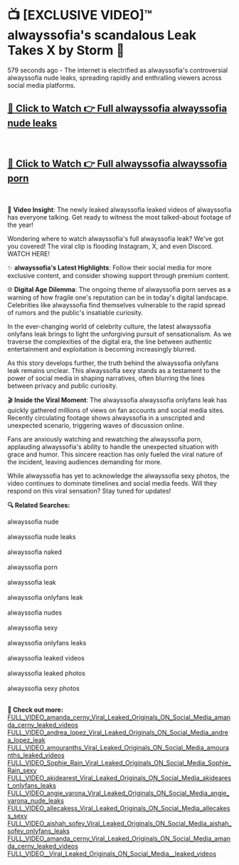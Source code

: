 # 📺 [EXCLUSIVE VIDEO]™ alwayssofia's scandalous Leak Takes X by Storm 🚀

579 seconds ago - The internet is electrified as alwayssofia's controversial alwayssofia nude leaks, spreading rapidly and enthralling viewers across social media platforms.

<h2><a href="https://github-6l9.pages.dev/link1">🔗 Click to Watch 👉 Full alwayssofia alwayssofia nude leaks</a></h2><br>
<h2><a href="https://github-6l9.pages.dev/link2">🔗 Click to Watch 👉 Full alwayssofia alwayssofia porn</a></h2><br>

🎥 **Video Insight**: The newly leaked alwayssofia leaked videos of alwayssofia has everyone talking. Get ready to witness the most talked-about footage of the year!

Wondering where to watch alwayssofia's full alwayssofia leak? We've got you covered! The viral clip is flooding Instagram, X, and even Discord. WATCH HERE!

✨ **alwayssofia's Latest Highlights**: Follow their social media for more exclusive content, and consider showing support through premium content.

🌐 **Digital Age Dilemma**: The ongoing theme of alwayssofia porn serves as a warning of how fragile one's reputation can be in today's digital landscape. Celebrities like alwayssofia find themselves vulnerable to the rapid spread of rumors and the public's insatiable curiosity.

In the ever-changing world of celebrity culture, the latest alwayssofia onlyfans leak brings to light the unforgiving pursuit of sensationalism. As we traverse the complexities of the digital era, the line between authentic entertainment and exploitation is becoming increasingly blurred.

As this story develops further, the truth behind the alwayssofia onlyfans leak remains unclear. This alwayssofia sexy stands as a testament to the power of social media in shaping narratives, often blurring the lines between privacy and public curiosity.

🎬 **Inside the Viral Moment**: The alwayssofia alwayssofia onlyfans leak has quickly gathered millions of views on fan accounts and social media sites. Recently circulating footage shows alwayssofia in a unscripted and unexpected scenario, triggering waves of discussion online.

Fans are anxiously watching and rewatching the alwayssofia porn, applauding alwayssofia's ability to handle the unexpected situation with grace and humor. This sincere reaction has only fueled the viral nature of the incident, leaving audiences demanding for more.

While alwayssofia has yet to acknowledge the alwayssofia sexy photos, the video continues to dominate timelines and social media feeds. Will they respond on this viral sensation? Stay tuned for updates!

<strong>🔍 Related Searches:</strong>

alwayssofia nude
<br><br>
alwayssofia nude leaks
<br><br>
alwayssofia naked
<br><br>
alwayssofia porn
<br><br>
alwayssofia leak
<br><br>
alwayssofia onlyfans leak
<br><br>
alwayssofia nudes
<br><br>
alwayssofia sexy
<br><br>
alwayssofia onlyfans leaks
<br><br>
alwayssofia leaked videos
<br><br>
alwayssofia leaked photos
<br><br>
alwayssofia sexy photos
<br><br>



<strong>🔗 Check out more:</strong><br>
<a href="./FULL_VIDEO_amanda_cerny_Viral_Leaked_Originals_ON_Social_Media_amanda_cerny_leaked_videos.md">FULL_VIDEO_amanda_cerny_Viral_Leaked_Originals_ON_Social_Media_amanda_cerny_leaked_videos</a><br>
<a href="./FULL_VIDEO_andrea_lopez_Viral_Leaked_Originals_ON_Social_Media_andrea_lopez_leak.md">FULL_VIDEO_andrea_lopez_Viral_Leaked_Originals_ON_Social_Media_andrea_lopez_leak</a><br>
<a href="./FULL_VIDEO_amouranths_Viral_Leaked_Originals_ON_Social_Media_amouranths_leaked_videos.md">FULL_VIDEO_amouranths_Viral_Leaked_Originals_ON_Social_Media_amouranths_leaked_videos</a><br>
<a href="./FULL_VIDEO_Sophie_Rain_Viral_Leaked_Originals_ON_Social_Media_Sophie_Rain_sexy.md">FULL_VIDEO_Sophie_Rain_Viral_Leaked_Originals_ON_Social_Media_Sophie_Rain_sexy</a><br>
<a href="./FULL_VIDEO_akidearest_Viral_Leaked_Originals_ON_Social_Media_akidearest_onlyfans_leaks.md">FULL_VIDEO_akidearest_Viral_Leaked_Originals_ON_Social_Media_akidearest_onlyfans_leaks</a><br>
<a href="./FULL_VIDEO_angie_varona_Viral_Leaked_Originals_ON_Social_Media_angie_varona_nude_leaks.md">FULL_VIDEO_angie_varona_Viral_Leaked_Originals_ON_Social_Media_angie_varona_nude_leaks</a><br>
<a href="./FULL_VIDEO_allecakess_Viral_Leaked_Originals_ON_Social_Media_allecakess_sexy.md">FULL_VIDEO_allecakess_Viral_Leaked_Originals_ON_Social_Media_allecakess_sexy</a><br>
<a href="./FULL_VIDEO_aishah_sofey_Viral_Leaked_Originals_ON_Social_Media_aishah_sofey_onlyfans_leaks.md">FULL_VIDEO_aishah_sofey_Viral_Leaked_Originals_ON_Social_Media_aishah_sofey_onlyfans_leaks</a><br>
<a href="./FULL_VIDEO_amanda_cerny_Viral_Leaked_Originals_ON_Social_Media_amanda_cerny_leaked_videos.md">FULL_VIDEO_amanda_cerny_Viral_Leaked_Originals_ON_Social_Media_amanda_cerny_leaked_videos</a><br>
<a href="./FULL_VIDEO__Viral_Leaked_Originals_ON_Social_Media__leaked_videos.md">FULL_VIDEO__Viral_Leaked_Originals_ON_Social_Media__leaked_videos</a><br>
